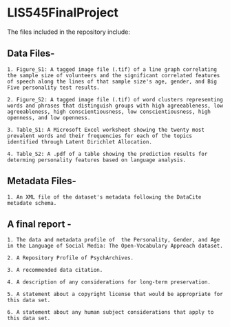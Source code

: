 # LIS545FinalProject

The files included in the repository include: 

## Data Files-
  
    1. Figure_S1: A tagged image file (.tif) of a line graph correlating the sample size of volunteers and the significant correlated features of speech along the lines of that sample size's age, gender, and Big Five personality test results.
    
    2. Figure_S2: A tagged image file (.tif) of word clusters representing words and phrases that distinguish groups with high agreeableness, low agreeableness, high conscientiousness, low conscientiousness, high openness, and low openness.
    
    3. Table_S1: A Microsoft Excel worksheet showing the twenty most prevalent words and their frequencies for each of the topics identified through Latent Dirichlet Allocation.
  
    4. Table_S2: A .pdf of a table showing the prediction results for determing personality features based on language analysis.
    
## Metadata Files-
   
    1. An XML file of the dataset's metadata following the DataCite metadate schema.
  
## A final report -
    
    1. The data and metadata profile of  the Personality, Gender, and Age in the Language of Social Media: The Open-Vocabulary Approach dataset.
    
    2. A Repository Profile of PsychArchives.
    
    3. A recommended data citation.
    
    4. A description of any considerations for long-term preservation.
    
    5. A statement about a copyright license that would be appropriate for this data set.
    
    6. A statement about any human subject considerations that apply to this data set. 
